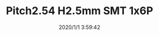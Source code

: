 ﻿---
layout: post 
title: Pitch2.54 H2.5mm SMT 1x6P
tags: LED WF
categories: housing-terminal
overview: Pitch2.54 H2.5mm SMT 1x6P
series: WF
part_number: ST254H25001006002
thumb_img: static/202006/220-thumb-20200629074337.jpg
small_img: static/202006/220-20200629074337.jpg
date: 2020/1/1 3:59:42
---


<p>
	<br />
</p>
